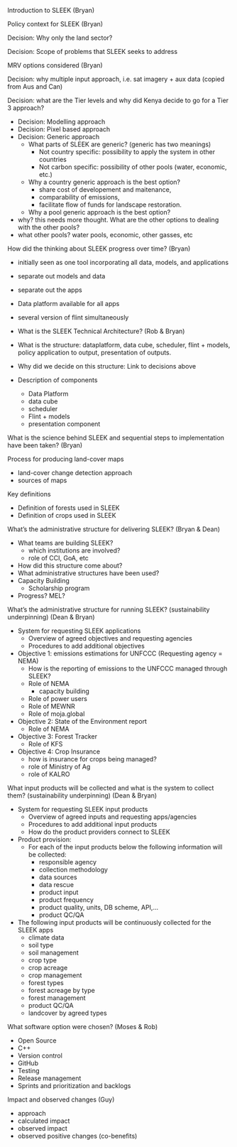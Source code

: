 Introduction to SLEEK (Bryan)

Policy context for SLEEK (Bryan)
  
Decision: Why only the land sector?

Decision: Scope of problems that SLEEK seeks to address


MRV options considered (Bryan)
 
Decision: why multiple input approach, i.e. sat imagery + aux data (copied from Aus and Can)  
 
Decision: what are the Tier levels and why did Kenya decide to go for a Tier 3 approach? 



* Decision: Modelling approach
* Decision: Pixel based approach
* Decision: Generic approach
  * What parts of SLEEK are generic? (generic has two meanings)
    * Not country specific: possibility to apply the system in other countries
    * Not carbon specific: possibility of other pools (water, economic, etc.)
  * Why a country generic approach is the best option?
    * share cost of developement and maitenance,
    * comparability of emissions,
    * facilitate flow of funds for landscape restoration.
  * Why a pool generic approach is the best option?
* why? this needs more thought. What are the other options to dealing with the other pools?
* what other pools? water pools, economic, other gasses, etc


How did the thinking about SLEEK progress over time? (Bryan)
 
* initially seen as one tool incorporating all data, models, and applications 
* separate out models and data
* separate out the apps
* Data platform available for all apps
* several version of flint simultaneously


* What is the SLEEK Technical Architecture? (Rob & Bryan)
* What is the structure: dataplatform, data cube, scheduler, flint + models, policy application to output, presentation of outputs.
* Why did we decide on this structure: Link to decisions above
* Description of components
  * Data Platform
  * data cube
  * scheduler
  * Flint + models
  * presentation component

What is the science behind SLEEK and sequential steps to implementation have been taken? (Bryan)

Process for producing land-cover maps

* land-cover change detection approach
* sources of maps

Key definitions

* Definition of forests used in SLEEK
* Definition of crops used in SLEEK 


What’s the administrative structure for delivering SLEEK? (Bryan & Dean)

* What teams are building SLEEK?
  * which institutions are involved?
  * role of CCI, GoA, etc
* How did this structure come about?
* What administrative structures have been used?
* Capacity Building
  * Scholarship program
* Progress? MEL?



What’s the administrative structure for running SLEEK? (sustainability underpinning) (Dean & Bryan)

* System for requesting SLEEK applications
  * Overview of agreed objectives and requesting agencies
  * Procedures to add additional objectives
* Objective 1: emissions estimations for UNFCCC (Requesting agency = NEMA)
  * How is the reporting of emissions to the UNFCCC managed through SLEEK?
  * Role of NEMA
    * capacity building
  * Role of power users
  * Role of MEWNR
  * Role of moja.global
* Objective 2: State of the Environment report
  * Role of NEMA
* Objective 3: Forest Tracker
  * Role of KFS
* Objective 4: Crop Insurance
  * how is insurance for crops being managed?
  * role of Ministry of Ag
  * role of KALRO


What input products will be collected and what is the system to collect them? (sustainability underpinning) 
(Dean & Bryan)
 
* System for requesting SLEEK input products
  * Overview of agreed inputs and requesting apps/agencies
  * Procedures to add additional input products
  * How do the product providers connect to SLEEK
* Product provision:
  * For each of the input products below the following information will be collected:
    * responsible agency
    * collection methodology
    * data sources
    * data rescue
    * product input
    * product frequency
    * product quality, units, DB scheme, API,...
    * product QC/QA
 * The following input products will be continuously collected for the SLEEK apps
   * climate data
   * soil type
   * soil management
   * crop type
   * crop acreage
   * crop management
   * forest types
   * forest acreage by type
   * forest management
   * product QC/QA
   * landcover by agreed types

What software option were chosen? (Moses & Rob)
* Open Source
* C++
* Version control
* GitHub
* Testing
* Release management
* Sprints and prioritization and backlogs


Impact and observed changes (Guy)
* approach
* calculated impact
* observed impact
* observed positive changes (co-benefits)